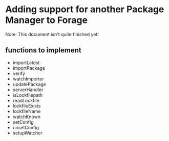 # Adding support for another Package Manager to Forage

Note: This document isn't quite finished yet!

## functions to implement

  - importLatest
  - importPackage
  - verify
  - watchImporter
  - updatePackage
  - serverHandler
  - isLockfilepath
  - readLockfile
  - lockfileExists
  - lockfileName
  - watchKnown
  - setConfig
  - unsetConfig
  - setupWatcher
